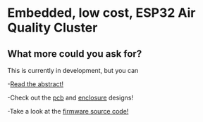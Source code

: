 
# Embedded, low cost, ESP32 Air Quality Cluster
## What more could you ask for?

This is currently in development, but you can


-[Read the abstract!](../../ABSTRACT.pdf)

-Check out the [pcb](../../boards/esp32/hardware/pcb/) and [enclosure](../../boards/esp32/hardware) designs!

-Take a look at the [firmware source code!](../../boards/esp32/firmware)
